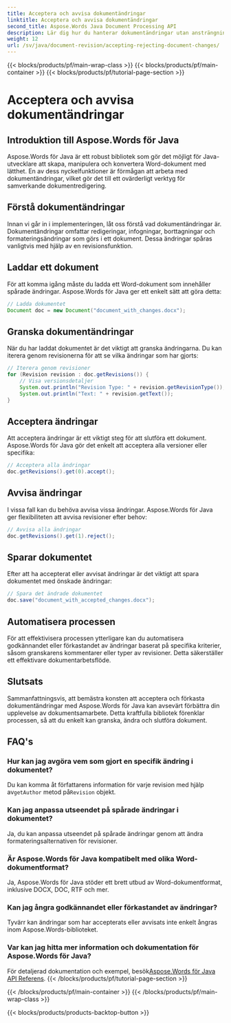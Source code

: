```yaml
---
title: Acceptera och avvisa dokumentändringar
linktitle: Acceptera och avvisa dokumentändringar
second_title: Aspose.Words Java Document Processing API
description: Lär dig hur du hanterar dokumentändringar utan ansträngning med Aspose.Words för Java. Acceptera och avvisa ändringar sömlöst.
weight: 12
url: /sv/java/document-revision/accepting-rejecting-document-changes/
---
```


{{< blocks/products/pf/main-wrap-class >}}
{{< blocks/products/pf/main-container >}}
{{< blocks/products/pf/tutorial-page-section >}}

# Acceptera och avvisa dokumentändringar


## Introduktion till Aspose.Words för Java

Aspose.Words för Java är ett robust bibliotek som gör det möjligt för Java-utvecklare att skapa, manipulera och konvertera Word-dokument med lätthet. En av dess nyckelfunktioner är förmågan att arbeta med dokumentändringar, vilket gör det till ett ovärderligt verktyg för samverkande dokumentredigering.

## Förstå dokumentändringar

Innan vi går in i implementeringen, låt oss förstå vad dokumentändringar är. Dokumentändringar omfattar redigeringar, infogningar, borttagningar och formateringsändringar som görs i ett dokument. Dessa ändringar spåras vanligtvis med hjälp av en revisionsfunktion.

## Laddar ett dokument

För att komma igång måste du ladda ett Word-dokument som innehåller spårade ändringar. Aspose.Words för Java ger ett enkelt sätt att göra detta:

```java
// Ladda dokumentet
Document doc = new Document("document_with_changes.docx");
```

## Granska dokumentändringar

När du har laddat dokumentet är det viktigt att granska ändringarna. Du kan iterera genom revisionerna för att se vilka ändringar som har gjorts:

```java
// Iterera genom revisioner
for (Revision revision : doc.getRevisions()) {
    // Visa versionsdetaljer
    System.out.println("Revision Type: " + revision.getRevisionType());
    System.out.println("Text: " + revision.getText());
}
```

## Acceptera ändringar

Att acceptera ändringar är ett viktigt steg för att slutföra ett dokument. Aspose.Words för Java gör det enkelt att acceptera alla versioner eller specifika:

```java
// Acceptera alla ändringar
doc.getRevisions().get(0).accept();
```

## Avvisa ändringar

I vissa fall kan du behöva avvisa vissa ändringar. Aspose.Words för Java ger flexibiliteten att avvisa revisioner efter behov:

```java
// Avvisa alla ändringar
doc.getRevisions().get(1).reject();
```

## Sparar dokumentet

Efter att ha accepterat eller avvisat ändringar är det viktigt att spara dokumentet med önskade ändringar:

```java
// Spara det ändrade dokumentet
doc.save("document_with_accepted_changes.docx");
```

## Automatisera processen

För att effektivisera processen ytterligare kan du automatisera godkännandet eller förkastandet av ändringar baserat på specifika kriterier, såsom granskarens kommentarer eller typer av revisioner. Detta säkerställer ett effektivare dokumentarbetsflöde.

## Slutsats

Sammanfattningsvis, att bemästra konsten att acceptera och förkasta dokumentändringar med Aspose.Words för Java kan avsevärt förbättra din upplevelse av dokumentsamarbete. Detta kraftfulla bibliotek förenklar processen, så att du enkelt kan granska, ändra och slutföra dokument.

## FAQ's

### Hur kan jag avgöra vem som gjort en specifik ändring i dokumentet?

 Du kan komma åt författarens information för varje revision med hjälp av`getAuthor` metod på`Revision` objekt.

### Kan jag anpassa utseendet på spårade ändringar i dokumentet?

Ja, du kan anpassa utseendet på spårade ändringar genom att ändra formateringsalternativen för revisioner.

### Är Aspose.Words för Java kompatibelt med olika Word-dokumentformat?

Ja, Aspose.Words för Java stöder ett brett utbud av Word-dokumentformat, inklusive DOCX, DOC, RTF och mer.

### Kan jag ångra godkännandet eller förkastandet av ändringar?

Tyvärr kan ändringar som har accepterats eller avvisats inte enkelt ångras inom Aspose.Words-biblioteket.

### Var kan jag hitta mer information och dokumentation för Aspose.Words för Java?

 För detaljerad dokumentation och exempel, besök[Aspose.Words för Java API Referens](https://reference.aspose.com/words/java/).
{{< /blocks/products/pf/tutorial-page-section >}}

{{< /blocks/products/pf/main-container >}}
{{< /blocks/products/pf/main-wrap-class >}}

{{< blocks/products/products-backtop-button >}}
